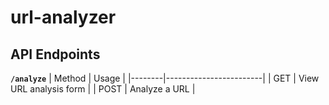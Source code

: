 # url-analyzer

## API Endpoints

**`/analyze`**
| Method | Usage                  |
|--------|------------------------|
| GET    | View URL analysis form |
| POST   | Analyze a URL          |

